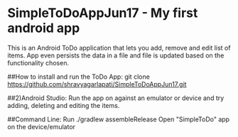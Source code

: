 # SimpleToDoAppJun17  - My first android app
This is an Android ToDo application that lets you add, remove and edit list of items.
App even persists the data in a file and file is updated based on the functionality chosen.

##How to install and run the ToDo App:
git clone https://github.com/shravyagarlapati/SimpleToDoAppJun17.git

##2)Android Studio:
Run the app on against an emulator or device and try adding, deleting and editing the items.

##Command Line:
Run ./gradlew assembleRelease
Open "SimpleToDo" app on the device/emulator

